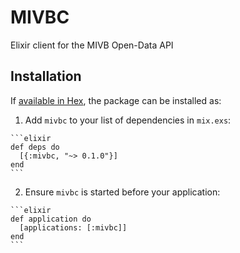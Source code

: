 # MIVBC

Elixir client for the MIVB Open-Data API

## Installation

If [available in Hex](https://hex.pm/docs/publish), the package can be installed as:

  1. Add `mivbc` to your list of dependencies in `mix.exs`:

    ```elixir
    def deps do
      [{:mivbc, "~> 0.1.0"}]
    end
    ```

  2. Ensure `mivbc` is started before your application:

    ```elixir
    def application do
      [applications: [:mivbc]]
    end
    ```

